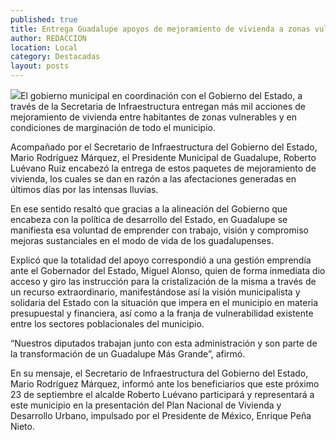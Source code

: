 ```yaml
---
published: true
title: Entrega Guadalupe apoyos de mejoramiento de vivienda a zonas vulnerables
author: REDACCION
location: Local
category: Destacadas
layout: posts
---
```


![](http://i.imgur.com/Rx1tNb4m.jpg)El gobierno municipal en coordinación con el Gobierno del Estado, a través de la Secretaria de Infraestructura entregan más mil acciones de mejoramiento de vivienda entre habitantes de zonas vulnerables y en condiciones de marginación de todo el municipio.
 
Acompañado por el Secretario de Infraestructura del Gobierno del Estado, Mario Rodríguez Márquez, el Presidente Municipal de Guadalupe, Roberto Luévano Ruiz encabezó la entrega de estos paquetes de mejoramiento de vivienda, los cuales se dan en razón a las afectaciones generadas en últimos días por las intensas lluvias.
 
En ese sentido resaltó que gracias a la alineación del Gobierno que encabeza con la política de desarrollo del Estado, en Guadalupe se manifiesta esa voluntad de emprender con trabajo, visión y compromiso mejoras sustanciales en el modo de vida de los guadalupenses.
 
Explicó que la totalidad del apoyo correspondió a una gestión emprendía ante el Gobernador del Estado, Miguel Alonso, quien de forma inmediata dio acceso y giro las instrucción para la cristalización de la misma a través de un recurso extraordinario, manifestándose así la visión municipalista y solidaria del Estado con la situación que impera en el municipio en materia presupuestal y financiera, así como a la franja de vulnerabilidad existente entre los sectores poblacionales del municipio.
 
“Nuestros diputados trabajan junto con esta administración y son parte de la transformación de un Guadalupe Más Grande”, afirmó.
 
En su mensaje, el Secretario de Infraestructura del Gobierno del Estado, Mario Rodríguez Márquez, informó ante los beneficiarios que este próximo 23 de septiembre el alcalde Roberto Luévano participará y representará a este municipio en la presentación del Plan Nacional de Vivienda y Desarrollo Urbano, impulsado por el Presidente de México, Enrique Peña Nieto.
